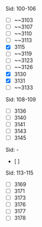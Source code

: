 Sid: 100-106
- [ ] ~~3103
- [ ] ~~3107
- [ ] ~~3110
- [ ] ~~3113
- [x] 3115
- [ ] ~~3119
- [ ] ~~3123
- [ ] ~~3126
- [x] 3130
- [x] 3131
- [ ] ~~3133

Sid: 108-109
- [ ] 3136
- [ ] 3140
- [ ] 3141
- [ ] 3143
- [ ] 3145

Sid: -
- [ ] 

Sid: 113-115
- [ ] 3169
- [ ] 3171
- [ ] 3173
- [ ] 3176
- [ ] 3177
- [ ] 3178
